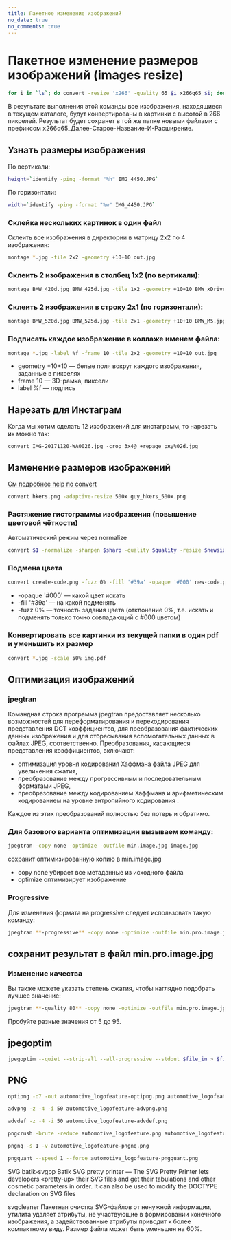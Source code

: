```yaml
---
title: Пакетное изменение изображений
no_date: true
no_comments: true
---
```


# Пакетное изменение размеров изображений (images resize)

```bash
for i in `ls`; do convert -resize 'x266' -quality 65 $i x266q65_$i; done
```

В результате выполнения этой команды все изображения, находящиеся в текущем каталоге, будут конвертированы в картинки с высотой в 266 пикселей.
Результат будет сохранет в той же папке новыми файлами с префиксом x266q65_Далее-Старое-Название-И-Расширение.

## Узнать размеры изображения

По вертикали:

```bash
height=`identify -ping -format "%h" IMG_4450.JPG`
```

По горизонтали:

```bash
width=`identify -ping -format "%w" IMG_4450.JPG`
```

### Склейка нескольких картинок в один файл

Склеить все изображения в директории в матрицу 2х2 по 4 изображения:

```bash
montage *.jpg -tile 2x2 -geometry +10+10 out.jpg
```


### Склеить 2 изображения в столбец 1х2 (по вертикали):

```bash
montage BMW_420d.jpg BMW_425d.jpg -tile 1x2 -geometry +10+10 BMW_xDrive.jpg
```

### Склеить 2 изображения в строку 2х1 (по горизонтали):

```bash
montage BMW_520d.jpg BMW_525d.jpg -tile 2x1 -geometry +10+10 BMW_M5.jpg
```

### Подписать каждое изображение в коллаже именем файла:

```bash
montage *.jpg -label %f -frame 10 -tile 2x2 -geometry +10+10 out.jpg
```

- geometry +10+10 — белые поля вокруг каждого изображения, заданные в пикселях
- frame 10 — 3D-рамка, пиксели
- label %f — подпись

## Нарезать для Инстаграм

Когда мы хотим сделать 12 изображений для инстаграмм, то нарезать их можно так:

```
convert IMG-20171120-WA0026.jpg -crop 3x4@ +repage ржу%02d.jpg
```


## Изменение размеров изображений

[См подробнее help по convert](/blog/convert_--help)

```bash
convert hkers.png -adaptive-resize 500x guy_hkers_500x.png
```

### Растяжение гистограммы изображения (повышение цветовой чёткости)

Автоматический режим через normalize

```bash
convert $1 -normalize -sharpen $sharp -quality $quality -resize $newsize $2
```

### Подмена цвета

```bash
convert create-code.png -fuzz 0% -fill '#39а' -opaque '#000' new-code.png
```

- -opaque '#000' — какой цвет искать
- -fill '#39а' — на какой подменять
- -fuzz 0% — точность задания цвета (отклонение 0%, т.е. искать и подменять только точно совпадающий с #000 цветом)

### Конвертировать все картинки из текущей папки в один pdf и уменьшить их размер

```bash
convert *.jpg -scale 50% img.pdf
```

## Оптимизация изображений 

### jpegtran

Командная строка программа jpegtran предоставляет несколько возможностей для переформатирования и перекодирования представления DCT коэффициентов, для преобразования фактических данных изображения и для отбрасывания вспомогательных данных в файлах JPEG, соответственно. Преобразования, касающиеся представления коэффициентов, включают:

- оптимизация уровня кодирования Хаффмана файла JPEG для увеличения сжатия,
- преобразование между прогрессивным и последовательным форматами JPEG,
- преобразование между кодированием Хаффмана и арифметическим кодированием на уровне энтропийного кодирования .

Каждое из этих преобразований полностью без потерь и обратимо. 

### Для базового варианта оптимизации вызываем команду:

```bash
jpegtran -copy none -optimize -outfile min.image.jpg image.jpg
```

сохранит оптимизированную копию в min.image.jpg

- copy none убирает все метаданные из исходного файла
- optimize оптимизирует изображение

### Progressive
Для изменения формата на progressive следует использовать такую команду:

```bash
jpegtran **-progressive** -copy none -optimize -outfile min.pro.image.jpg image.jpg
```

## сохранит результат в файл min.pro.image.jpg

### Изменение качества
Вы также можете указать степень сжатия, чтобы наглядно подобрать лучшее значение:

```bash
jpegtran **-quality 80** -copy none -optimize -outfile min.pro.image.jpg image.jpg
```

Пробуйте разные значения от 5 до 95.

## jpegoptim

```bash
jpegoptim --quiet --strip-all --all-progressive --stdout $file_in > $file_out
```

## PNG

```bash
optipng -o7 -out automotive_logofeature-optipng.png automotive_logofeature.png
```

```bash
advpng -z -4 -i 50 automotive_logofeature-advpng.png
```

```bash
advdef -z -4 -i 50 automotive_logofeature-advdef.png
```

```bash
pngcrush -brute -reduce automotive_logofeature.png automotive_logofeature-pngcrush.png
```

```bash
pngnq -s 1 -v automotive_logofeature-pngnq.png
```

```bash
pngquant --speed 1 --force automotive_logofeature-pngquant.png
```

SVG
batik-svgpp
Batik SVG pretty printer — The SVG Pretty Printer lets developers «pretty-up» their SVG files and get their tabulations and other cosmetic parameters in order. It can also be used to modify the DOCTYPE declaration on SVG files

 

svgcleaner
Пакетная очистка SVG-файлов от ненужной информации, утилита удаляет атрибуты, не участвующие в формировании конечного изображения, а задействованные атрибуты приводит к более компактному виду. Размер файла может быть уменьшен на 60%.


